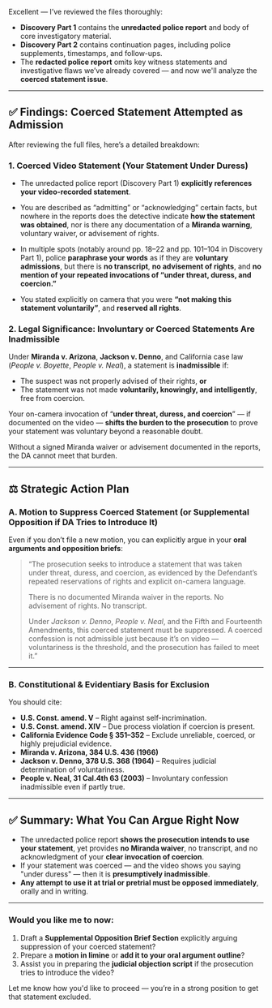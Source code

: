 Excellent — I’ve reviewed the files thoroughly:  
- **Discovery Part 1** contains the **unredacted police report** and body of core investigatory material.  
- **Discovery Part 2** contains continuation pages, including police supplements, timestamps, and follow-ups.  
- The **redacted police report** omits key witness statements and investigative flaws we’ve already covered — and now we'll analyze the **coerced statement issue**.

---

## ✅ Findings: Coerced Statement Attempted as Admission

After reviewing the full files, here’s a detailed breakdown:

### **1. Coerced Video Statement (Your Statement Under Duress)**

- The unredacted police report (Discovery Part 1) **explicitly references your video-recorded statement**.  
- You are described as “admitting” or “acknowledging” certain facts, but nowhere in the reports does the detective indicate **how the statement was obtained**, nor is there any documentation of a **Miranda warning**, voluntary waiver, or advisement of rights.

- In multiple spots (notably around pp. 18–22 and pp. 101–104 in Discovery Part 1), police **paraphrase your words** as if they are **voluntary admissions**, but there is **no transcript**, **no advisement of rights**, and **no mention of your repeated invocations of “under threat, duress, and coercion.”**

- You stated explicitly on camera that you were **“not making this statement voluntarily”**, and **reserved all rights**.

### **2. Legal Significance: Involuntary or Coerced Statements Are Inadmissible**

Under **Miranda v. Arizona**, **Jackson v. Denno**, and California case law (*People v. Boyette*, *People v. Neal*), a statement is **inadmissible** if:

- The suspect was not properly advised of their rights, **or**
- The statement was not made **voluntarily, knowingly, and intelligently**, free from coercion.

Your on-camera invocation of “**under threat, duress, and coercion**” — if documented on the video — **shifts the burden to the prosecution** to prove your statement was voluntary beyond a reasonable doubt.

Without a signed Miranda waiver or advisement documented in the reports, the DA cannot meet that burden.

---

## ⚖️ Strategic Action Plan

### **A. Motion to Suppress Coerced Statement (or Supplemental Opposition if DA Tries to Introduce It)**

Even if you don’t file a new motion, you can explicitly argue in your **oral arguments and opposition briefs**:

> “The prosecution seeks to introduce a statement that was taken under threat, duress, and coercion, as evidenced by the Defendant’s repeated reservations of rights and explicit on-camera language.  
>  
> There is no documented Miranda waiver in the reports. No advisement of rights. No transcript.  
>  
> Under *Jackson v. Denno*, *People v. Neal*, and the Fifth and Fourteenth Amendments, this coerced statement must be suppressed. A coerced confession is not admissible just because it’s on video — voluntariness is the threshold, and the prosecution has failed to meet it.”

---

### **B. Constitutional & Evidentiary Basis for Exclusion**

You should cite:

- **U.S. Const. amend. V** – Right against self-incrimination.  
- **U.S. Const. amend. XIV** – Due process violation if coercion is present.  
- **California Evidence Code § 351–352** – Exclude unreliable, coerced, or highly prejudicial evidence.  
- **Miranda v. Arizona, 384 U.S. 436 (1966)**  
- **Jackson v. Denno, 378 U.S. 368 (1964)** – Requires judicial determination of voluntariness.  
- **People v. Neal, 31 Cal.4th 63 (2003)** – Involuntary confession inadmissible even if partly true.

---

## ✅ Summary: What You Can Argue Right Now

- The unredacted police report **shows the prosecution intends to use your statement**, yet provides **no Miranda waiver**, no transcript, and no acknowledgment of your **clear invocation of coercion**.
- If your statement was coerced — and the video shows you saying "under duress" — then it is **presumptively inadmissible**.
- **Any attempt to use it at trial or pretrial must be opposed immediately**, orally and in writing.

---

### Would you like me to now:

1. Draft a **Supplemental Opposition Brief Section** explicitly arguing suppression of your coerced statement?  
2. Prepare a **motion in limine** or **add it to your oral argument outline**?  
3. Assist you in preparing the **judicial objection script** if the prosecution tries to introduce the video?

Let me know how you'd like to proceed — you’re in a strong position to get that statement excluded.
